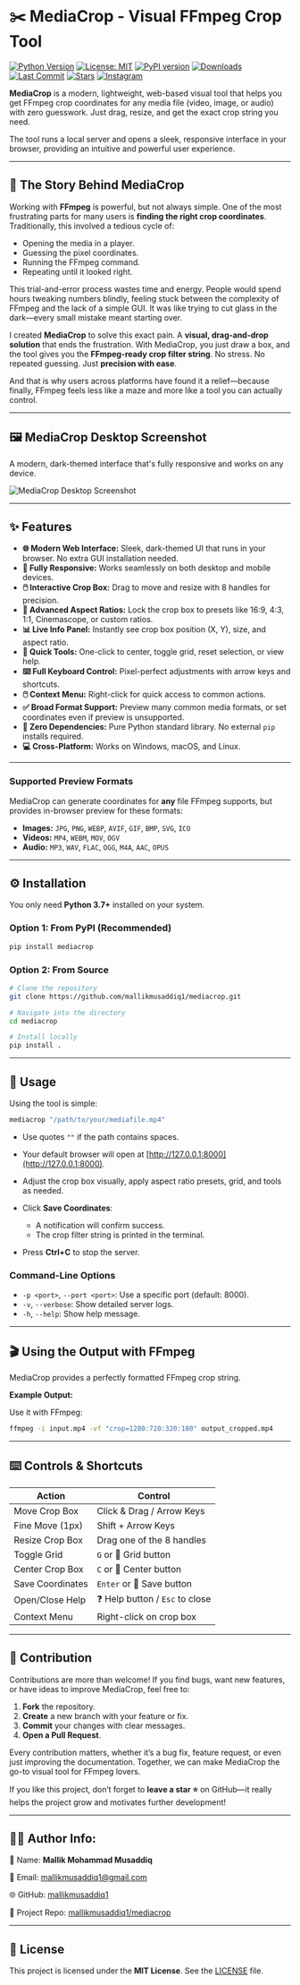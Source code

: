 # ✂️ MediaCrop - Visual FFmpeg Crop Tool

[![Python Version](https://img.shields.io/badge/python-3.7%2B-blue.svg)](https://www.python.org/downloads/)
[![License: MIT](https://img.shields.io/badge/License-MIT-yellow.svg)](https://opensource.org/licenses/MIT)
[![PyPI version](https://badge.fury.io/py/mediacrop.svg)](https://pypi.org/project/mediacrop/)
[![Downloads](https://static.pepy.tech/badge/mediacrop)](https://pepy.tech/project/mediacrop)
[![Last Commit](https://img.shields.io/github/last-commit/mallikmusaddiq1/mediacrop.svg)](https://github.com/mallikmusaddiq1/mediacrop/commits/main)
[![Stars](https://img.shields.io/github/stars/mallikmusaddiq1/mediacrop.svg)](https://github.com/mallikmusaddiq1/mediacrop/stargazers)
[![Instagram](https://img.shields.io/badge/Instagram-%40musaddiq.x7-E4405F?logo=instagram\&logoColor=white)](https://instagram.com/musaddiq.x7)

**MediaCrop** is a modern, lightweight, web-based visual tool that helps you get FFmpeg crop coordinates for any media file (video, image, or audio) with zero guesswork. Just drag, resize, and get the exact crop string you need.

The tool runs a local server and opens a sleek, responsive interface in your browser, providing an intuitive and powerful user experience.

---

## 📖 The Story Behind MediaCrop

Working with **FFmpeg** is powerful, but not always simple. One of the most frustrating parts for many users is **finding the right crop coordinates**. Traditionally, this involved a tedious cycle of:

* Opening the media in a player.
* Guessing the pixel coordinates.
* Running the FFmpeg command.
* Repeating until it looked right.

This trial-and-error process wastes time and energy. People would spend hours tweaking numbers blindly, feeling stuck between the complexity of FFmpeg and the lack of a simple GUI. It was like trying to cut glass in the dark—every small mistake meant starting over.

I created **MediaCrop** to solve this exact pain. A **visual, drag-and-drop solution** that ends the frustration. With MediaCrop, you just draw a box, and the tool gives you the **FFmpeg-ready crop filter string**. No stress. No repeated guessing. Just **precision with ease**.

And that is why users across platforms have found it a relief—because finally, FFmpeg feels less like a maze and more like a tool you can actually control.

---

## 🖼️ MediaCrop Desktop Screenshot

A modern, dark-themed interface that's fully responsive and works on any device.

![MediaCrop Desktop Screenshot](Screenshots/Screenshot-719x1086.png)

---

## ✨ Features

* **🌐 Modern Web Interface:** Sleek, dark-themed UI that runs in your browser. No extra GUI installation needed.
* **📱 Fully Responsive:** Works seamlessly on both desktop and mobile devices.
* **🖱️ Interactive Crop Box:** Drag to move and resize with 8 handles for precision.
* **📐 Advanced Aspect Ratios:** Lock the crop box to presets like 16:9, 4:3, 1:1, Cinemascope, or custom ratios.
* **📊 Live Info Panel:** Instantly see crop box position (X, Y), size, and aspect ratio.
* **🔧 Quick Tools:** One-click to center, toggle grid, reset selection, or view help.
* **⌨️ Full Keyboard Control:** Pixel-perfect adjustments with arrow keys and shortcuts.
* **🖱️ Context Menu:** Right-click for quick access to common actions.
* **✅ Broad Format Support:** Preview many common media formats, or set coordinates even if preview is unsupported.
* **🚀 Zero Dependencies:** Pure Python standard library. No external `pip` installs required.
* **💻 Cross-Platform:** Works on Windows, macOS, and Linux.

---

### Supported Preview Formats

MediaCrop can generate coordinates for **any** file FFmpeg supports, but provides in-browser preview for these formats:

* **Images:** `JPG`, `PNG`, `WEBP`, `AVIF`, `GIF`, `BMP`, `SVG`, `ICO`
* **Videos:** `MP4`, `WEBM`, `MOV`, `OGV`
* **Audio:** `MP3`, `WAV`, `FLAC`, `OGG`, `M4A`, `AAC`, `OPUS`

---

## ⚙️ Installation

You only need **Python 3.7+** installed on your system.

### Option 1: From PyPI (Recommended)

```bash
pip install mediacrop
```

### Option 2: From Source

```bash
# Clone the repository
git clone https://github.com/mallikmusaddiq1/mediacrop.git

# Navigate into the directory
cd mediacrop

# Install locally
pip install .
```

---

## 🚀 Usage

Using the tool is simple:

```bash
mediacrop "/path/to/your/mediafile.mp4"
```

* Use quotes `""` if the path contains spaces.
* Your default browser will open at [http://127.0.0.1:8000](http://127.0.0.1:8000).
* Adjust the crop box visually, apply aspect ratio presets, grid, and tools as needed.
* Click **Save Coordinates**:

  * A notification will confirm success.
  * The crop filter string is printed in the terminal.
* Press **Ctrl+C** to stop the server.

### Command-Line Options

* `-p <port>`, `--port <port>`: Use a specific port (default: 8000).
* `-v`, `--verbose`: Show detailed server logs.
* `-h`, `--help`: Show help message.

---

## 🎬 Using the Output with FFmpeg

MediaCrop provides a perfectly formatted FFmpeg crop string.

**Example Output:**

Use it with FFmpeg:

```bash
ffmpeg -i input.mp4 -vf "crop=1280:720:320:180" output_cropped.mp4
```

---

## ⌨️ Controls & Shortcuts

| Action           | Control                        |
| ---------------- | ------------------------------ |
| Move Crop Box    | Click & Drag / Arrow Keys      |
| Fine Move (1px)  | Shift + Arrow Keys             |
| Resize Crop Box  | Drag one of the 8 handles      |
| Toggle Grid      | `G` or 📐 Grid button          |
| Center Crop Box  | `C` or 🎯 Center button        |
| Save Coordinates | `Enter` or 💾 Save button      |
| Open/Close Help  | ❓ Help button / `Esc` to close |
| Context Menu     | Right-click on crop box        |

---

## 🤝 Contribution

Contributions are more than welcome! If you find bugs, want new features, or have ideas to improve MediaCrop, feel free to:

1. **Fork** the repository.
2. **Create** a new branch with your feature or fix.
3. **Commit** your changes with clear messages.
4. **Open a Pull Request**.

Every contribution matters, whether it’s a bug fix, feature request, or even just improving the documentation. Together, we can make MediaCrop the go-to visual tool for FFmpeg lovers.

If you like this project, don’t forget to **leave a star ⭐** on GitHub—it really helps the project grow and motivates further development!

---

## 👨‍💻 Author Info:

👤 Name:
**Mallik Mohammad Musaddiq**

📧 Email:
[mallikmusaddiq1@gmail.com](mailto:mallikmusaddiq1@gmail.com)

🌐 GitHub:
[mallikmusaddiq1](https://github.com/mallikmusaddiq1)

🔗 Project Repo:
[mallikmusaddiq1/mediacrop](https://github.com/mallikmusaddiq1/mediacrop)

---

## 📄 License

This project is licensed under the **MIT License**. See the [LICENSE](LICENSE) file.
